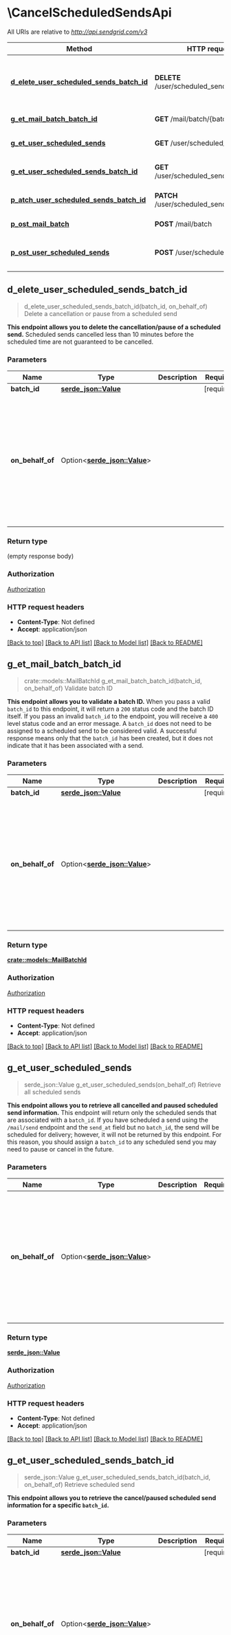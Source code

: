 # \CancelScheduledSendsApi

All URIs are relative to *http://api.sendgrid.com/v3*

Method | HTTP request | Description
------------- | ------------- | -------------
[**d_elete_user_scheduled_sends_batch_id**](CancelScheduledSendsApi.md#d_elete_user_scheduled_sends_batch_id) | **DELETE** /user/scheduled_sends/{batch_id} | Delete a cancellation or pause from a scheduled send
[**g_et_mail_batch_batch_id**](CancelScheduledSendsApi.md#g_et_mail_batch_batch_id) | **GET** /mail/batch/{batch_id} | Validate batch ID
[**g_et_user_scheduled_sends**](CancelScheduledSendsApi.md#g_et_user_scheduled_sends) | **GET** /user/scheduled_sends | Retrieve all scheduled sends
[**g_et_user_scheduled_sends_batch_id**](CancelScheduledSendsApi.md#g_et_user_scheduled_sends_batch_id) | **GET** /user/scheduled_sends/{batch_id} | Retrieve scheduled send
[**p_atch_user_scheduled_sends_batch_id**](CancelScheduledSendsApi.md#p_atch_user_scheduled_sends_batch_id) | **PATCH** /user/scheduled_sends/{batch_id} | Update a scheduled send
[**p_ost_mail_batch**](CancelScheduledSendsApi.md#p_ost_mail_batch) | **POST** /mail/batch | Create a batch ID
[**p_ost_user_scheduled_sends**](CancelScheduledSendsApi.md#p_ost_user_scheduled_sends) | **POST** /user/scheduled_sends | Cancel or pause a scheduled send



## d_elete_user_scheduled_sends_batch_id

> d_elete_user_scheduled_sends_batch_id(batch_id, on_behalf_of)
Delete a cancellation or pause from a scheduled send

**This endpoint allows you to delete the cancellation/pause of a scheduled send.**  Scheduled sends cancelled less than 10 minutes before the scheduled time are not guaranteed to be cancelled.

### Parameters


Name | Type | Description  | Required | Notes
------------- | ------------- | ------------- | ------------- | -------------
**batch_id** | [**serde_json::Value**](.md) |  | [required] |
**on_behalf_of** | Option<[**serde_json::Value**](.md)> |  |  |[default to The subuser's username. This header generates the API call as if the subuser account was making the call.]

### Return type

 (empty response body)

### Authorization

[Authorization](../README.md#Authorization)

### HTTP request headers

- **Content-Type**: Not defined
- **Accept**: application/json

[[Back to top]](#) [[Back to API list]](../README.md#documentation-for-api-endpoints) [[Back to Model list]](../README.md#documentation-for-models) [[Back to README]](../README.md)


## g_et_mail_batch_batch_id

> crate::models::MailBatchId g_et_mail_batch_batch_id(batch_id, on_behalf_of)
Validate batch ID

**This endpoint allows you to validate a batch ID.**  When you pass a valid `batch_id` to this endpoint, it will return a `200` status code and the batch ID itself.  If you pass an invalid `batch_id` to the endpoint, you will receive a `400` level status code and an error message.  A `batch_id` does not need to be assigned to a scheduled send to be considered valid. A successful response means only that the `batch_id` has been created, but it does not indicate that it has been associated with a send.

### Parameters


Name | Type | Description  | Required | Notes
------------- | ------------- | ------------- | ------------- | -------------
**batch_id** | [**serde_json::Value**](.md) |  | [required] |
**on_behalf_of** | Option<[**serde_json::Value**](.md)> |  |  |[default to The subuser's username. This header generates the API call as if the subuser account was making the call.]

### Return type

[**crate::models::MailBatchId**](mail_batch_id.md)

### Authorization

[Authorization](../README.md#Authorization)

### HTTP request headers

- **Content-Type**: Not defined
- **Accept**: application/json

[[Back to top]](#) [[Back to API list]](../README.md#documentation-for-api-endpoints) [[Back to Model list]](../README.md#documentation-for-models) [[Back to README]](../README.md)


## g_et_user_scheduled_sends

> serde_json::Value g_et_user_scheduled_sends(on_behalf_of)
Retrieve all scheduled sends

**This endpoint allows you to retrieve all cancelled and paused scheduled send information.**  This endpoint will return only the scheduled sends that are associated with a `batch_id`. If you have scheduled a send using the `/mail/send` endpoint and the `send_at` field but no `batch_id`, the send will be scheduled for delivery; however, it will not be returned by this endpoint. For this reason, you should assign a `batch_id` to any scheduled send you may need to pause or cancel in the future.

### Parameters


Name | Type | Description  | Required | Notes
------------- | ------------- | ------------- | ------------- | -------------
**on_behalf_of** | Option<[**serde_json::Value**](.md)> |  |  |[default to The subuser's username. This header generates the API call as if the subuser account was making the call.]

### Return type

[**serde_json::Value**](serde_json::Value.md)

### Authorization

[Authorization](../README.md#Authorization)

### HTTP request headers

- **Content-Type**: Not defined
- **Accept**: application/json

[[Back to top]](#) [[Back to API list]](../README.md#documentation-for-api-endpoints) [[Back to Model list]](../README.md#documentation-for-models) [[Back to README]](../README.md)


## g_et_user_scheduled_sends_batch_id

> serde_json::Value g_et_user_scheduled_sends_batch_id(batch_id, on_behalf_of)
Retrieve scheduled send

**This endpoint allows you to retrieve the cancel/paused scheduled send information for a specific `batch_id`.**

### Parameters


Name | Type | Description  | Required | Notes
------------- | ------------- | ------------- | ------------- | -------------
**batch_id** | [**serde_json::Value**](.md) |  | [required] |
**on_behalf_of** | Option<[**serde_json::Value**](.md)> |  |  |[default to The subuser's username. This header generates the API call as if the subuser account was making the call.]

### Return type

[**serde_json::Value**](serde_json::Value.md)

### Authorization

[Authorization](../README.md#Authorization)

### HTTP request headers

- **Content-Type**: Not defined
- **Accept**: application/json

[[Back to top]](#) [[Back to API list]](../README.md#documentation-for-api-endpoints) [[Back to Model list]](../README.md#documentation-for-models) [[Back to README]](../README.md)


## p_atch_user_scheduled_sends_batch_id

> serde_json::Value p_atch_user_scheduled_sends_batch_id(batch_id, on_behalf_of, patch_user_scheduled_sends_batch_id_request)
Update a scheduled send

**This endpoint allows you to update the status of a scheduled send for the given `batch_id`.**  If you have already set a `cancel` or `pause` status on a scheduled send using the \"Cancel or pause a scheduled send\" endpoint, you can update it's status using this endpoint. Attempting to update a status once it has been set with the \"Cancel or pause a scheduled send\" endpoint will result in a `400` error.

### Parameters


Name | Type | Description  | Required | Notes
------------- | ------------- | ------------- | ------------- | -------------
**batch_id** | [**serde_json::Value**](.md) |  | [required] |
**on_behalf_of** | Option<[**serde_json::Value**](.md)> |  |  |[default to The subuser's username. This header generates the API call as if the subuser account was making the call.]
**patch_user_scheduled_sends_batch_id_request** | Option<[**PatchUserScheduledSendsBatchIdRequest**](PatchUserScheduledSendsBatchIdRequest.md)> |  |  |

### Return type

[**serde_json::Value**](serde_json::Value.md)

### Authorization

[Authorization](../README.md#Authorization)

### HTTP request headers

- **Content-Type**: application/json
- **Accept**: application/json

[[Back to top]](#) [[Back to API list]](../README.md#documentation-for-api-endpoints) [[Back to Model list]](../README.md#documentation-for-models) [[Back to README]](../README.md)


## p_ost_mail_batch

> crate::models::MailBatchId p_ost_mail_batch(on_behalf_of)
Create a batch ID

**This endpoint allows you to generate a new batch ID.**  Once a `batch_id` is created, you can associate it with a scheduled send using the `/mail/send` endpoint. Passing the `batch_id` as a field in the `/mail/send` request body will assign the ID to the send you are creating.  Once an ID is associated with a scheduled send, the send can be accessed and its send status can be modified using the `batch_id`.

### Parameters


Name | Type | Description  | Required | Notes
------------- | ------------- | ------------- | ------------- | -------------
**on_behalf_of** | Option<[**serde_json::Value**](.md)> |  |  |[default to The subuser's username. This header generates the API call as if the subuser account was making the call.]

### Return type

[**crate::models::MailBatchId**](mail_batch_id.md)

### Authorization

[Authorization](../README.md#Authorization)

### HTTP request headers

- **Content-Type**: Not defined
- **Accept**: application/json

[[Back to top]](#) [[Back to API list]](../README.md#documentation-for-api-endpoints) [[Back to Model list]](../README.md#documentation-for-models) [[Back to README]](../README.md)


## p_ost_user_scheduled_sends

> serde_json::Value p_ost_user_scheduled_sends(on_behalf_of, cancel_or_pause_a_scheduled_send_request)
Cancel or pause a scheduled send

**This endpoint allows you to cancel or pause a scheduled send associated with a `batch_id`.**  Passing this endpoint a `batch_id` and status will cancel or pause the scheduled send.  Once a scheduled send is set to `pause` or `cancel` you must use the \"Update a scheduled send\" endpoint to change its status or the \"Delete a cancellation or pause from a scheduled send\" endpoint to remove the status. Passing a status change to a scheduled send that has already been paused or cancelled will result in a `400` level status code.  If the maximum number of cancellations/pauses are added to a send, a `400` level status code will be returned.

### Parameters


Name | Type | Description  | Required | Notes
------------- | ------------- | ------------- | ------------- | -------------
**on_behalf_of** | Option<[**serde_json::Value**](.md)> |  |  |[default to The subuser's username. This header generates the API call as if the subuser account was making the call.]
**cancel_or_pause_a_scheduled_send_request** | Option<[**CancelOrPauseAScheduledSendRequest**](CancelOrPauseAScheduledSendRequest.md)> |  |  |

### Return type

[**serde_json::Value**](serde_json::Value.md)

### Authorization

[Authorization](../README.md#Authorization)

### HTTP request headers

- **Content-Type**: application/json
- **Accept**: application/json

[[Back to top]](#) [[Back to API list]](../README.md#documentation-for-api-endpoints) [[Back to Model list]](../README.md#documentation-for-models) [[Back to README]](../README.md)

